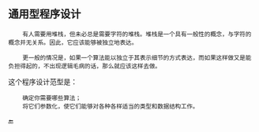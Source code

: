 ## 通用型程序设计

        有人需要用堆栈，但未必总是需要字符的堆栈。堆栈是一个具有一般性的概念，与字符的概念并无关系。因此，它应该能够被独立地表达。

        更一般的情况是，如果一个算法能以独立于其表示细节的方式表达，而如果这样做又是能负担得起的，不出现逻辑毛病的话，那么就应该这样去做。

这个程序设计范型是：

```
    确定你需要哪些算法；
    将它们参数化，使它们能够对各种各样适当的类型和数据结构工作。
```

🔚

